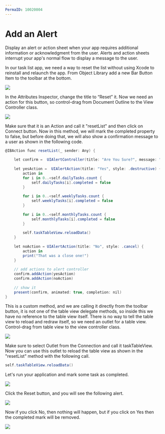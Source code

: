 ```yaml
---
PermaID: 10020004
---
```


# Add an Alert

Display an alert or action sheet when your app requires additional information or acknowledgment from the user. Alerts and action sheets interrupt your app's normal flow to display a message to the user.

In our task list app, we need a way to reset the list without using Xcode to reinstall and relaunch the app. From Object Library add a new Bar Button Item to the toolbar at the bottom. 

<img src="images/alerts1.png">

In the Attributes Inspector, change the title to “Reset” it. Now we need an action for this button, so control-drag from Document Outline to the View Controller class.

<img src="images/alerts2.png">

Make sure that it is an Action and call it "resetList" and then click on Connect button. Now in this method, we will mark the completed property to false, but before doing that, we will also show a confirmation message to a user as shown in the following code.

```csharp
@IBAction func resetList(_ sender: Any) {
    
    let confirm =  UIAlertController(title: "Are You Sure?", message: "Really reset the list?", preferredStyle: .alert)
    
    let yesAction =  UIAlertAction(title: "Yes", style: .destructive) {
        action in
        for i in 0..<self.dailyTasks.count {
            self.dailyTasks[i].completed = false
        }
        
        for i in 0..<self.weeklyTasks.count {
            self.weeklyTasks[i].completed = false
        }
        
        for i in 0..<self.monthlyTasks.count {
            self.monthlyTasks[i].completed = false
        }
        
        self.taskTableView.reloadData()
    }
    
    let noAction = UIAlertAction(title: "No", style: .cancel) {
        action in
        print("That was a close one!")
    }
    
    // add actions to alert controller
    confirm.addAction(yesAction)
    confirm.addAction(noAction)
    
    // show it
    present(confirm, animated: true, completion: nil) 
}
```

This is a custom method, and we are calling it directly from the toolbar button, it is not one of the table view delegate methods, so inside this we have no reference to the table view itself. There is no way to tell the table view to reload and redraw itself, so we need an outlet for a table view. Control-drag from table view to the view controller class.

<img src="images/alerts3.png">

Make sure to select Outlet from the Connection and call it taskTableView. Now you can use this outlet to reload the table view as shown in the "resetList" method with the following call.

```csharp
self.taskTableView.reloadData()
```

Let's run your application and mark some task as completed.

<img src="images/alerts4.png">

Click the Reset button, and you will see the following alert.

<img src="images/alerts5.png">

Now if you click No, then nothing will happen, but if you click on Yes then the completed mark will be removed.
 
<img src="images/alerts6.png">
